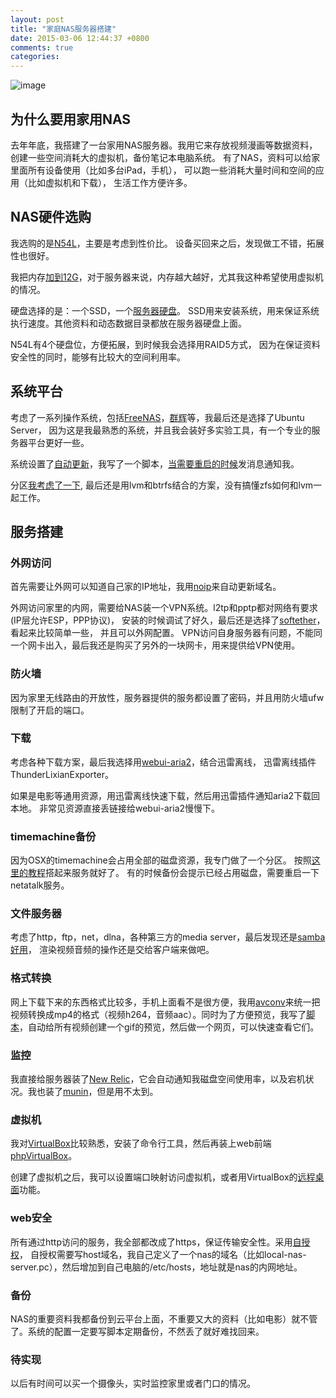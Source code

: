 ```yaml
---
layout: post
title: "家庭NAS服务器搭建"
date: 2015-03-06 12:44:37 +0800
comments: true
categories: 
---
```


![image](http://product-images.www8-hp.com/digmedialib/prodimg/lowres/c03690405.png)

## 为什么要用家用NAS

去年年底，我搭建了一台家用NAS服务器。我用它来存放视频漫画等数据资料，
创建一些空间消耗大的虚拟机，备份笔记本电脑系统。
有了NAS，资料可以给家里面所有设备使用（比如多台iPad，手机），
可以跑一些消耗大量时间和空间的应用（比如虚拟机和下载），
生活工作方便许多。

## NAS硬件选购

我选购的是[N54L](http://item.jd.com/1019704.html)，主要是考虑到性价比。
设备买回来之后，发现做工不错，拓展性也很好。

我把内存[加到12G](http://item.jd.com/783266.html)，对于服务器来说，内存越大越好，尤其我这种希望使用虚拟机的情况。

硬盘选择的是：一个SSD，一个[服务器硬盘](http://item.jd.com/694106.html)。
SSD用来安装系统，用来保证系统执行速度。其他资料和动态数据目录都放在服务器硬盘上面。

N54L有4个硬盘位，方便拓展，到时候我会选择用RAID5方式，
因为在保证资料安全性的同时，能够有比较大的空间利用率。

## 系统平台

考虑了一系列操作系统，包括[FreeNAS](http://www.freenas.org/)，[群辉](https://www.synology.com/en-us/dsm/5.1)等，我最后还是选择了Ubuntu Server，
因为这是我最熟悉的系统，并且我会装好多实验工具，有一个专业的服务器平台更好一些。

系统设置了[自动更新](https://help.ubuntu.com/community/AutomaticSecurityUpdates)，我写了一个脚本，[当需要重启的时候](http://serverfault.com/questions/92932/how-does-ubuntu-keep-track-of-the-system-restart-required-flag-in-motd)发消息通知我。

分区[我考虑了一下](http://blog.linjunhalida.com/blog/linux-disk-format/),
最后还是用lvm和btrfs结合的方案，没有搞懂zfs如何和lvm一起工作。

## 服务搭建

### 外网访问

首先需要让外网可以知道自己家的IP地址，我用[noip](https://www.noip.com/support/knowledgebase/installing-the-linux-dynamic-update-client-on-ubuntu/)来自动更新域名。

外网访问家里的内网，需要给NAS装一个VPN系统。l2tp和pptp都对网络有要求(IP层允许ESP，PPP协议)，
安装的时候调试了好久，最后还是选择了[softether](http://www.softether.org/)，看起来比较简单一些，
并且可以外网配置。
VPN访问自身服务器有问题，不能同一个网卡出入，最后我还是购买了另外的一块网卡，用来提供给VPN使用。

### 防火墙

因为家里无线路由的开放性，服务器提供的服务都设置了密码，并且用防火墙ufw限制了开启的端口。

### 下载

考虑各种下载方案，最后我选择用[webui-aria2](https://github.com/ziahamza/webui-aria2)，结合迅雷离线，
迅雷离线插件ThunderLixianExporter。

如果是电影等通用资源，用迅雷离线快速下载，然后用迅雷插件通知aria2下载回本地。
非常见资源直接丢链接给webui-aria2慢慢下。

### timemachine备份

因为OSX的timemachine会占用全部的磁盘资源，我专门做了一个分区。
按照[这里的教程](https://www.64bit.co.uk/ubuntu-as-a-osx-time-machine/)搭起来服务就好了。
有的时候备份会提示已经占用磁盘，需要重启一下netatalk服务。

### 文件服务器

考虑了http，ftp，net，dlna，各种第三方的media server，最后发现还是[samba好用](https://help.ubuntu.com/community/Samba/SambaServerGuide)，
渲染视频音频的操作还是交给客户端来做吧。

### 格式转换

网上下载下来的东西格式比较多，手机上面看不是很方便，我用[avconv](https://libav.org/avconv.html)来统一把视频转换成mp4的格式（视频h264，音频aac）。同时为了方便预览，我写了[脚本](https://gist.github.com/halida/c7924e97cf50d61b3f8f)，自动给所有视频创建一个gif的预览，然后做一个网页，可以快速查看它们。

### 监控

我直接给服务器装了[New Relic](http://newrelic.com/)，它会自动通知我磁盘空间使用率，以及宕机状况。我也装了[munin](http://munin-monitoring.org/)，但是用不太到。

### 虚拟机

我对[VirtualBox](https://www.virtualbox.org/)比较熟悉，安装了命令行工具，然后再装上web前端[phpVirtualBox](http://sourceforge.net/p/phpvirtualbox/wiki/Home/#getting-started)。

创建了虚拟机之后，我可以设置端口映射访问虚拟机，或者用VirtualBox的[远程桌面](https://www.virtualbox.org/manual/ch07.html#vbox-auth)功能。

### web安全

所有通过http访问的服务，我全部都改成了https，保证传输安全性。采用[自授权](https://www.digitalocean.com/community/tutorials/how-to-create-a-ssl-certificate-on-nginx-for-ubuntu-12-04)，
自授权需要写host域名，我自己定义了一个nas的域名（比如local-nas-server.pc），然后增加到自己电脑的/etc/hosts，地址就是nas的内网地址。

### 备份

NAS的重要资料我都备份到云平台上面，不重要又大的资料（比如电影）就不管了。系统的配置一定要写脚本定期备份，不然丢了就好难找回来。


### 待实现

以后有时间可以买一个摄像头，实时监控家里或者门口的情况。

